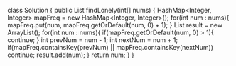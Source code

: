 class Solution {
    public List<Integer> findLonely(int[] nums) {
        HashMap<Integer, Integer> mapFreq = new HashMap<Integer, Integer>();
        for(int num : nums){
            mapFreq.put(num, mapFreq.getOrDefault(num, 0) + 1);
        }
        List<Integer> result = new ArrayList<Integer>();
        for(int num : nums){
            if(mapFreq.getOrDefault(num, 0) > 1){
                continue;
            }
            int prevNum = num - 1;
            int nextNum = num + 1;
            if(mapFreq.containsKey(prevNum) || mapFreq.containsKey(nextNum)) continue;
            result.add(num);
        }
        return num;
    }
}